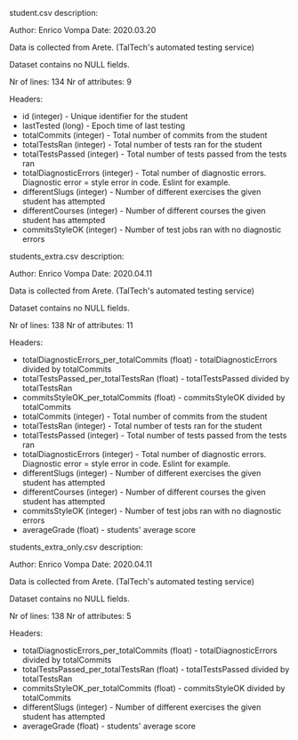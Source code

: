 student.csv description:

Author: Enrico Vompa
Date: 2020.03.20

Data is collected from Arete. (TalTech's automated testing service)

Dataset contains no NULL fields.

Nr of lines: 134
Nr of attributes: 9

Headers:
 - id (integer) - Unique identifier for the student
 - lastTested (long) - Epoch time of last testing
 - totalCommits (integer) - Total number of commits from the student
 - totalTestsRan (integer) - Total number of tests ran for the student
 - totalTestsPassed (integer) - Total number of tests passed from the tests ran
 - totalDiagnosticErrors (integer) - Total number of diagnostic errors. Diagnostic error = style error in code. Eslint for example.
 - differentSlugs (integer) - Number of different exercises the given student has attempted
 - differentCourses (integer) - Number of different courses the given student has attempted
 - commitsStyleOK (integer) - Number of test jobs ran with no diagnostic errors




students_extra.csv description:

Author: Enrico Vompa
Date: 2020.04.11

Data is collected from Arete. (TalTech's automated testing service)

Dataset contains no NULL fields.

Nr of lines: 138
Nr of attributes: 11

Headers:
 - totalDiagnosticErrors_per_totalCommits (float) - totalDiagnosticErrors divided by totalCommits
 - totalTestsPassed_per_totalTestsRan (float) - totalTestsPassed divided by totalTestsRan
 - commitsStyleOK_per_totalCommits (float) - commitsStyleOK divided by totalCommits
 - totalCommits (integer) - Total number of commits from the student
 - totalTestsRan (integer) - Total number of tests ran for the student
 - totalTestsPassed (integer) - Total number of tests passed from the tests ran
 - totalDiagnosticErrors (integer) - Total number of diagnostic errors. Diagnostic error = style error in code. Eslint for example.
 - differentSlugs (integer) - Number of different exercises the given student has attempted
 - differentCourses (integer) - Number of different courses the given student has attempted
 - commitsStyleOK (integer) - Number of test jobs ran with no diagnostic errors
 - averageGrade (float) - students' average score
 
 
 
 students_extra_only.csv description:

Author: Enrico Vompa
Date: 2020.04.11

Data is collected from Arete. (TalTech's automated testing service)

Dataset contains no NULL fields.

Nr of lines: 138
Nr of attributes: 5

Headers:
 - totalDiagnosticErrors_per_totalCommits (float) - totalDiagnosticErrors divided by totalCommits
 - totalTestsPassed_per_totalTestsRan (float) - totalTestsPassed divided by totalTestsRan
 - commitsStyleOK_per_totalCommits (float) - commitsStyleOK divided by totalCommits
 - differentSlugs (integer) - Number of different exercises the given student has attempted
 - averageGrade (float) - students' average score